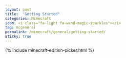 ```yaml
---
layout: post
title:  "Getting Started"
categories: Minecraft
icon: <i class="fa-light fa-wand-magic-sparkles"></i>
tag: mcgeneral
permalink: /minecraft/general/getting-started/
sticky: true
---
```


{% include minecraft-edition-picker.html %}

<div style="display: none" id="java" markdown=1>

# Creating a Server
## Creating a Server on your Account
To create a Minecraft Java server, go to your Client Panel. On the left sidebar, choose Create Server. Type in all required information like server name, memory amount, and server location. Once done, click the Create button and wait at least a minute in the Client Panel for the new server to be created for your account.

Now, in the [Game Panel](https://panel.falixnodes.net/) you should see the new server on your server list. If the server list indicates that it is still installing, wait at least 2 to 5 minutes for the installation to be complete. If the installation is taking longer than usual (over 5 to 10 minutes or more), head back to your [Client Panel](https://client.falixnodes.net/) and delete, then re-create the server.

## Starting the Server
 Select your new server and go to the Console tab, usually already selected by default. Click the Start button, located in the upper left corner of the Console tab. You're going to be selecting which type of server you want during the first startup of your new server. In this case, we're creating a Minecraft Java server, to select Minecraft Java, then the type of Minecraft Java server that you want like Vanilla or PaperMC, and select the version of Minecraft Java you want to play on.
 
Click "I Accept" when the **Mojang EULA** pop up appears. The server is turned off for a few moments, then turn back on, and will continue to boot.

During the first boot of any Minecraft server, it may take a while to prepare spawn area.

## Using a Custom Jar
Minecraft uses a <u>.jar</u> file to start your server and setting a custom jar is easy.
If the option you want isn't available on the first boot, a custom jar can be used. Simply upload the .jar file(e.g. <u>paper-1.16.5-774.jar</u>) to your server's root directory in files, then rename it to <u>custom.jar</u>. You can rename the file by clicking or tapping on the three dots on the right side, then clicking Rename.

Falix will automatically detect the <u>custom.jar</u> on the next launch of your server and will use the file to boot.

> You may need to do this for [Bungeecord](https://help.falixnodes.net/falix/general/troubleshooting/#corrupted-bungeecord-jar-file).

# Choosing Your Server Java Version
<!-- # What is Java? (An explanation for noobs will be added later on) -->
## Minecraft Versions
Use **Java 8** for Minecraft 1.12.2 or older

Use **Java 11** for Minecraft 1.13 or newer

Use **Java 16** for Minecraft 1.17 or newer

## Set a Default Version
> Make sure your server is turned off before doing the next steps.

To make a Java version the default one, so that you don't need to select it every time you start your server, visit the [game panel](https://panel.falixnodes.net/), find and click on your server, find the "Startup" page on the top bar, scroll down to "Variables", then find "JAVA VERSION" and type the following for:

## Java8
`adopt@1.8.0-275`

## Java11
`adopt@1.11.0-9`

## Java 16
`adopt@1.16.0-1`

Alternatively, choose it in the "Docker Image" dropdown.

Now, go back to your console, start your server and you'll see it using the Java version you set.

> If the above does not work, manually delete the `.jabba` folder and restart your server.

# Accepting Mojang's EULA
If for whatever reason clicking "I Accept" didn't work when creating your server, you can still accept the EULA manually.

In order to start your server, you must accept [Mojang's EULA](https://account.mojang.com/documents/minecraft_eula). If you agree to it, go to your server's file manager, find and open the file "`eula.txt`", find the "`eula`" string and set it to `true`.

# Optimizing your Server
Optimizing your server is a great way to reduce lag and server load, as it increases the efficiency of the server, letting it process requests quickly. By doing this, you will also increase TPS.

## Pre-requisites
Choosing the right server type is very important. An example of a good server software type is [Purpur](https://purpur.pl3x.net/), as it is very optimized and provides a ton of configuration options.

## How do I optimize my Server?
You can find a detailed guide [here](https://www.spigotmc.org/threads/guide-server-optimization%E2%9A%A1.283181/) for PaperMC, or you can use [this one](https://github.com/YouHaveTrouble/minecraft-optimization) for Purpur or other PaperMC forks.
These guides give a detailed explanation of all the settings they do on your server. To use them, go to the said files and configure them as the guide shows.

You also have a shortcut. You can check out premade configs by clicking [here](https://github.com/flaxeneel2/pterodactyl-optimized-paper-egg) and then edit the values to your liking (PaperMC).

**Startup Flags**
Startup flags are also very important for optimization and may make a major difference in performance.
1. Go to your server panel.
2. Go to startup tab.
3. Scroll down to `JAVA ARGUMENTS`.
4. Paste the flags [here](https://haste.flaxeneel2.net/raw/java-args) in it.
5. Start your server and you are done!

> Why should I use these startup flags? 
These flags help keep your server run with a stable TPS by tweaking different allocation and garbage collection settings for Minecraft. 
For further information on these flags, check out [this blog](https://aikar.co/2018/07/02/tuning-the-jvm-g1gc-garbage-collector-flags-for-minecraft).


# Configuring
## Message of the Day
![Message of the Day Example](https://i.imgur.com/ctD8iqS.png)

Also known as MOTD, is the message that shows up below the server name on a multiplayer server list. Usually used to say what's new about the server and/or also displaying what version it supports. Sometimes also used to indicate what games it has to offer or just a short description of the server.

To configure MOTD(Message of the Day), the setting for this is usually found in the server.properties file. Simply just change it to what you want for your Minecraft Java Server.

If you're interested in changing text colors, use these color codes:

| Preview        | Color Code                                      |
|:---------------|:---------------------|:-------------------------|
| <span id="black_color" class="color-block"></span> Black | \u00A70 |
| <span id="dark_blue_color" class="color-block"></span> Dark Blue | \u00A71 |
| <span id="blue_color" class="color-block"></span> Blue | \u00A79 |
| <span id="dark_green_color" class="color-block"></span> Dark Green | \u00A72 |
| <span id="green_color" class="color-block"></span> Green | \u00A7a |
| <span id="dark_aqua_color" class="color-block"></span> Dark Aqua | \u00A73 |
| <span id="aqua_color" class="color-block"></span> Aqua | \u00A7b |
| <span id="dark_red_color" class="color-block"></span> Dark Red | \u00A70 |
| <span id="red_color" class="color-block"></span> Red | \u00A7c |
| <span id="dark_gray_color" class="color-block"></span> Dark Gray | \u00A78 |
| <span id="gray_color" class="color-block"></span> Gray | \u00A77 |
| <span id="dark_purple_color" class="color-block"></span> Dark Purple | \u00A75 |
| <span id="light_purple_color" class="color-block"></span> Light Purple | \u00A7d |
| <span id="gold_color" class="color-block"></span> Gold | \u00A76 |
| <span id="yellow_color" class="color-block"></span> Yellow | \u00A7e |
| <span id="white_color" class="color-block"></span> White | \u00A7f |

## Server Icon
The server icon helps indicate the branding of your Minecraft Java server, it's easy to set one. Simply create an icon that is 64x64 in resolution. Name the server icon as <u>server-icon.png</u> and add it to the root of your Minecraft Java server files.

## Player Limit

By default, Minecraft sets 20 as the max player limit for Minecraft Java servers. You can increase this, or decrease, to any number you want. To configure the player limit, the setting for this is usually found in the server.properties file. Simply, just change the number 20 to something else, you could also set -1 for unlimited.

# Setting Operators
An operator is a player with administrative access to your server, giving them full access to all commands. Even commands like /stop or /restart.
To set an operator, use:

```
/op Username
```

As an example, if you wanted to op Notch, you would use:

```
/op Notch
```

If you ever need to remove a player as operator, you could replace `/op` with `/deop`

Please don't use `/` in the Console tab, or will output as "unknown command". `/` should only be used in-game.

If you want to give some players access to specific admin commands, but not everything, you can use [LuckPerms](https://luckperms.net/) for this, which we all recommend.

# Connecting
## Find your Server IP Address
In your [Game Panel](https://panel.falixnodes.net/) the IP is shown in the upper left on the Console tab. Use this to connect to your server. It should look something like <u>ult##.falix.gg:#####</u>.

If you're looking for the numeric IP, this usually shows up when booting the server.

## Play In-Game
On your Multiplayer server list, click Add Server, then put the IP for your server into the IP Address box. As for the Server Name, this can be set as whatever. Click Add and the server should appear on your list.

</div>

<div style="display: none" id="bedrock" markdown=1>

# Creating a Server
## Creating a Server on your Account
To create a Minecraft Bedrock server, go to your Client Panel. On the left sidebar, choose Create Server. Type in all required information like server name, memory amount, and server location. Once done, click the Create button and wait at least a minute in the Client Panel for the new server to be created for your account.

Now, in the [Game Panel](https://panel.falixnodes.net/) you should see the new server on your server list. If the server list indicates that it is still installing, wait at least 2 to 5 minutes for the installation to be complete. If the installation is taking longer than usual (over 5 to 10 minutes or more), head back to your [Client Panel](https://client.falixnodes.net/) and delete, then re-create the server.

## Starting the Server
 Select your new server and go to the Console tab, usually already selected by default. Click the Start button, located in the upper left corner of the Console tab. You're going to be selecting which type of server you want during the first startup of your new server. In this case, we're creating a Minecraft Bedrock server, to select Minecraft Bedrock, then the type of Minecraft Bedrock server that you want like Vanilla or PMMP, your server will start downloading the required files which should only take a few moments. After installation, start the server again. 

# Configuring
All options are located in the `server.properties` file, this may appear mostly empty with only the port and ip there. The port and ip options you should not touch.

If you need to change an option, just add the line for it. Example, if you want to change the gamemode to creative, then just add:
```
gamemode=creative
```

<table>
        <thead>
            <tr>
                <th>Option name</th>
                <th>Possible values</th>
                <th>Default value</th>
                <th>When is it used</th>
                <th>Notes</th>
            </tr>
        </thead>
        <tbody>
            <tr>
                <td>gamemode</td>
                <td>survival (0), creative (1), adventure (2)</td>
                <td>survival</td>
                <td>Always or only for new players</td>
                <td></td>
            </tr>
            <tr>
                <td>force-gamemode</td>
                <td>true, false</td>
                <td>false</td>
                <td>Always</td>
                <td>
                    <b>force-gamemode=false</b>(or <b>force-gamemode is not defined</b> in the server.properties file)
                    prevents the server for sending to the client gamemode values other
                    than the gamemode value saved by the server during world creation
                    even if those values are set in server.properties file after world creation.<br>
                    <b>force-gamemode=true</b> forces the server to send to the client gamemode values
                    other than the gamemode value saved by the server during world creation
                    if those values are set in server.properties file after world creation.
                </td>
            </tr>
            <tr>
                <td>difficulty</td>
                <td>peaceful (0), easy (1), normal (2), hard (3)</td>
                <td>easy</td>
                <td>Always</td>
                <td></td>
            </tr>
            <tr>
                <td>level-type</td>
                <td>FLAT, LEGACY, DEFAULT</td>
                <td>DEFAULT</td>
                <td>World creation</td>
                <td></td>
            </tr>
            <tr>
                <td>server-name</td>
                <td>Any string</td>
                <td>Dedicated Server</td>
                <td>Always</td>
                <td>This is the server name shown in the in-game server list.</td>
            </tr>
            <tr>
                <td>max-players</td>
                <td>Any integer</td>
                <td>10</td>
                <td>Always</td>
                <td>The maximum numbers of players that should be able to play on the server. <b>Higher values have performance impact.</b></td>
            </tr>
            <tr>
                <td>server-port</td>
                <td>Any integer</td>
                <td>19132</td>
                <td>Always</td>
                <td></td>
            </tr>
            <tr>
                <td>server-portv6</td>
                <td>Any integer</td>
                <td>19133</td>
                <td>Always</td>
                <td></td>
            </tr>
            <tr>
                <td>level-name</td>
                <td>Any string</td>
                <td>level</td>
                <td>Always</td>
                <td>The name of level to be used/generated. Each level has its own folder in <code>/worlds</code>.</td>
            </tr>
            <tr>
                <td>level-seed</td>
                <td>Any string </td>
                <td></td>
                <td>World creation</td>
                <td>The seed to be used for randomizing the world. If left empty a seed will be chosen at random.</td>
            </tr>
            <tr>
                <td>online-mode</td>
                <td>true, false</td>
                <td>true</td>
                <td>Always</td>
                <td>If true then all connected players must be authenticated to Xbox Live.
                    Clients connecting to remote (non-LAN) servers will always require Xbox Live authentication regardless of this setting.
                    If the server accepts connections from the Internet, then it's <b>highly</b> recommended to enable online-mode.</td>
            </tr>
            <tr>
                <td>white-list</td>
                <td>true, false</td>
                <td>false</td>
                <td>Always</td>
                <td>If true then all connected players must be listed in the separate <code>whitelist.json</code> file.
                            See the <i>Whitelist</i> section.</td>
            </tr>
            <tr>
                <td>allow-cheats</td>
                <td>true, false</td>
                <td>false</td>
                <td>Always</td>
                <td></td>
            </tr>
            <tr>
                <td>view-distance</td>
                <td>Any integer</td>
                <td>10</td>
                <td>Always</td>
                <td>The maximum allowed view distance. <b>Higher values have performance impact.</b></td>
            </tr>
            <tr>
                <td>player-idle-timeout</td>
                <td>Any integer</td>
                <td>30</td>
                <td>Always</td>
                <td>After a player has idled for this many minutes they will be kicked. If set to 0 then players can idle indefinitely.</td>
            </tr>
            <tr>
                <td>max-threads</td>
                <td>Any integer</td>
                <td>8</td>
                <td>Always</td>
                <td>Maximum number of threads the server will try to use.</td>
            </tr>
            <tr>
                <td>tick-distance</td>
                <td>An integer in the range [4, 12]</td>
                <td>4</td>
                <td>Always</td>
                <td>The world will be ticked this many chunks away from any player. <b>Higher values have performance impact.</b></td>
            </tr>
            <tr>
                <td>default-player-permission-level</td>
                <td>visitor, member, operator</td>
                <td>member</td>
                <td>Always</td>
                <td>Which permission level new players will have when they join for the first time.</td>
            </tr>
            <tr>
                <td>texturepack-required</td>
                <td>true, false</td>
                <td>false</td>
                <td>Always</td>
                <td>If the world uses any specific texture packs then this setting will force the client to use it.</td>
            </tr>
            <tr>
                <td>content-log-file-enabled</td>
                <td>true, false</td>
                <td>false</td>
                <td>Always</td>
                <td>Enables logging content errors to a file.</td>
            </tr>
            <tr>
                <td>compression-threshold</td>
                <td>An integer in the range [0-65535]</td>
                <td>1</td>
                <td>Always</td>
                <td>Determines the smallest size of raw network payload to compress. Can be used to experiment with CPU-bandwidth tradeoffs.</td>
            </tr>
            <tr>
                <td>server-authoritative-movement</td>
                <td>true, false</td>
                <td>true</td>
                <td>Always</td>
                <td>Enables server authoritative movement. If true, the server will replay local user input on
                    the server and send down corrections when the client's position doesn't match the server's.
                    Corrections will only happen if correct-player-movement is set to true.</td>
            </tr>
            <tr>
                <td>player-movement-score-threshold</td>
                <td>Any positive integer</td>
                <td>20</td>
                <td>Always</td>
                <td>The number of incongruent time intervals needed before abnormal behavior is reported.
                    In other words, how many times a player does something suspicious before we take action.
                    Only relevant for server-authoritative-movement.</td>
            </tr>            
            <tr>
                <td>player-movement-distance-threshold</td>
                <td>Any positive float</td>
                <td>0.3</td>
                <td>Always</td>
                <td>The difference between server and client positions that needs to be exceeded before abnormal behavior is registered.
                    Only relevant for server-authoritative-movement.</td>
            </tr>            
            <tr>
                <td>player-movement-duration-threshold-in-ms</td>
                <td>Any positive integer</td>
                <td>500</td>
                <td>Always</td>
                <td>The duration of time the server and client positions can be out of sync (as defined by player-movement-distance-threshold)
                    before the abnormal movement score is incremented. This value is defined in milliseconds.
                    Only relevant for server-authoritative-movement.</td>
            </tr>         
            <tr>
                <td>correct-player-movement</td>
                <td>true, false</td>
                <td>false</td>
                <td>Always</td>
                <td>If true, the client position will get corrected to the server position if the movement score exceeds the threshold.
                    Only relevant for server-authoritative-movement.
                    We don't recommend enabling this as of yet; work is still in progress.</td>
            </tr>           
        </tbody>
    </table>

# Setting Operators
An operator is a player with administrative access to your server, giving them full access to all commands. Even commands like /stop or /restart.
To set an operator, use:

```
/op Username
```

As an example, if you wanted to op Notch, you would use:

```
/op Notch
```

If you ever need to remove a player as operator, you could replace `/op` with `/deop`

Please don't use `/` in the Console tab, or will output as "unknown command". `/` should only be used in-game.

# Connecting
## Find your Server IP Address
In your [Game Panel](https://panel.falixnodes.net/) the IP is shown in the upper left on the Console tab. Use this to connect to your server. It should look something like <u>ult##.falix.gg:#####</u>.

If you're looking for the numeric IP, this usually shows up when booting the server.

## Play In-Game
On your Servers list, click Add Server, then put the IP for your server into the IP Address box, then add the correct port number. As for the Server Name, this can be set as whatever. Click Add and the server should appear on your list.

If your platform of Minecraft Bedrock isn't giving your an option to add a server to your servers list, then you may only have the options for Mineplex, InPvP, and Lifeboat. This is due to platform restrictions. **You may only be able to add a server to your servers list on Windows 10/11**. However, there are workarounds, view here: [https://github.com/Pugmatt/BedrockConnect](https://github.com/Pugmatt/BedrockConnect).

</div>